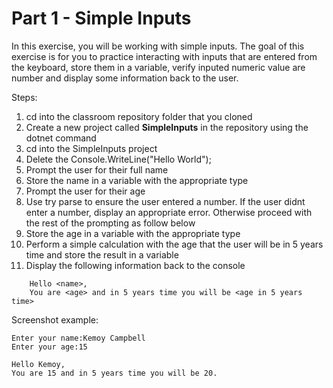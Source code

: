 # Part 1 - Simple Inputs

In this exercise, you will be working with simple inputs. The goal of this exercise is for you to practice interacting with
inputs that are entered from the keyboard, store them in a variable, verify inputed numeric value are number and display some information back to the user.

Steps:
1. cd into the classroom repository folder that you cloned
2. Create a new project called **SimpleInputs** in the repository using the dotnet command
3. cd into the SimpleInputs project
4. Delete the Console.WriteLine("Hello World");
5. Prompt the user for their full name
6. Store the name in a variable with the appropriate type
7. Prompt the user for their age
8. Use  try parse to ensure the user entered a number. If the user didnt enter a number, display an appropriate error. Otherwise proceed with the rest of the prompting as follow below
9. Store the age in a variable with the appropriate type
10. Perform a simple calculation with the age that the user will be in 5 years time and store the result in a variable
11. Display the following information back to the console
```
    Hello <name>,
    You are <age> and in 5 years time you will be <age in 5 years time>
```

Screenshot example:
```
Enter your name:Kemoy Campbell
Enter your age:15

Hello Kemoy,
You are 15 and in 5 years time you will be 20.
```